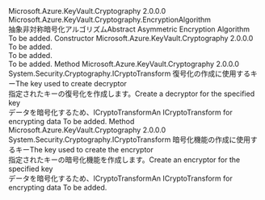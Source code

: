 <Type Name="AsymmetricEncryptionAlgorithm" FullName="Microsoft.Azure.KeyVault.Cryptography.AsymmetricEncryptionAlgorithm">
  <TypeSignature Language="C#" Value="public abstract class AsymmetricEncryptionAlgorithm : Microsoft.Azure.KeyVault.Cryptography.EncryptionAlgorithm" />
  <TypeSignature Language="ILAsm" Value=".class public auto ansi abstract beforefieldinit AsymmetricEncryptionAlgorithm extends Microsoft.Azure.KeyVault.Cryptography.EncryptionAlgorithm" />
  <TypeSignature Language="DocId" Value="T:Microsoft.Azure.KeyVault.Cryptography.AsymmetricEncryptionAlgorithm" />
  <TypeSignature Language="VB.NET" Value="Public MustInherit Class AsymmetricEncryptionAlgorithm&#xA;Inherits EncryptionAlgorithm" />
  <TypeSignature Language="F#" Value="type AsymmetricEncryptionAlgorithm = class&#xA;    inherit EncryptionAlgorithm" />
  <AssemblyInfo>
    <AssemblyName>Microsoft.Azure.KeyVault.Cryptography</AssemblyName>
    <AssemblyVersion>2.0.0.0</AssemblyVersion>
  </AssemblyInfo>
  <Base>
    <BaseTypeName>Microsoft.Azure.KeyVault.Cryptography.EncryptionAlgorithm</BaseTypeName>
  </Base>
  <Interfaces />
  <Docs>
    <summary>
            <span data-ttu-id="792be-101">抽象非対称暗号化アルゴリズム</span><span class="sxs-lookup"><span data-stu-id="792be-101">Abstract Asymmetric Encryption Algorithm</span></span>
            </summary>
    <remarks>To be added.</remarks>
  </Docs>
  <Members>
    <Member MemberName=".ctor">
      <MemberSignature Language="C#" Value="protected AsymmetricEncryptionAlgorithm (string name);" />
      <MemberSignature Language="ILAsm" Value=".method familyhidebysig specialname rtspecialname instance void .ctor(string name) cil managed" />
      <MemberSignature Language="DocId" Value="M:Microsoft.Azure.KeyVault.Cryptography.AsymmetricEncryptionAlgorithm.#ctor(System.String)" />
      <MemberSignature Language="VB.NET" Value="Protected Sub New (name As String)" />
      <MemberSignature Language="F#" Value="new Microsoft.Azure.KeyVault.Cryptography.AsymmetricEncryptionAlgorithm : string -&gt; Microsoft.Azure.KeyVault.Cryptography.AsymmetricEncryptionAlgorithm" Usage="new Microsoft.Azure.KeyVault.Cryptography.AsymmetricEncryptionAlgorithm name" />
      <MemberType>Constructor</MemberType>
      <AssemblyInfo>
        <AssemblyName>Microsoft.Azure.KeyVault.Cryptography</AssemblyName>
        <AssemblyVersion>2.0.0.0</AssemblyVersion>
      </AssemblyInfo>
      <Parameters>
        <Parameter Name="name" Type="System.String" />
      </Parameters>
      <Docs>
        <param name="name">To be added.</param>
        <summary>To be added.</summary>
        <remarks>To be added.</remarks>
      </Docs>
    </Member>
    <Member MemberName="CreateDecryptor">
      <MemberSignature Language="C#" Value="public abstract System.Security.Cryptography.ICryptoTransform CreateDecryptor (System.Security.Cryptography.AsymmetricAlgorithm key);" />
      <MemberSignature Language="ILAsm" Value=".method public hidebysig newslot virtual instance class System.Security.Cryptography.ICryptoTransform CreateDecryptor(class System.Security.Cryptography.AsymmetricAlgorithm key) cil managed" />
      <MemberSignature Language="DocId" Value="M:Microsoft.Azure.KeyVault.Cryptography.AsymmetricEncryptionAlgorithm.CreateDecryptor(System.Security.Cryptography.AsymmetricAlgorithm)" />
      <MemberSignature Language="VB.NET" Value="Public MustOverride Function CreateDecryptor (key As AsymmetricAlgorithm) As ICryptoTransform" />
      <MemberSignature Language="F#" Value="abstract member CreateDecryptor : System.Security.Cryptography.AsymmetricAlgorithm -&gt; System.Security.Cryptography.ICryptoTransform" Usage="asymmetricEncryptionAlgorithm.CreateDecryptor key" />
      <MemberType>Method</MemberType>
      <AssemblyInfo>
        <AssemblyName>Microsoft.Azure.KeyVault.Cryptography</AssemblyName>
        <AssemblyVersion>2.0.0.0</AssemblyVersion>
      </AssemblyInfo>
      <ReturnValue>
        <ReturnType>System.Security.Cryptography.ICryptoTransform</ReturnType>
      </ReturnValue>
      <Parameters>
        <Parameter Name="key" Type="System.Security.Cryptography.AsymmetricAlgorithm" />
      </Parameters>
      <Docs>
        <param name="key"><span data-ttu-id="792be-102">復号化の作成に使用するキー</span><span class="sxs-lookup"><span data-stu-id="792be-102">The key used to create decryptor</span></span></param>
        <summary>
            <span data-ttu-id="792be-103">指定されたキーの復号化を作成します。</span><span class="sxs-lookup"><span data-stu-id="792be-103">Create a decryptor for the specified key</span></span>
            </summary>
        <returns><span data-ttu-id="792be-104">データを暗号化するため、ICryptoTransform</span><span class="sxs-lookup"><span data-stu-id="792be-104">An ICryptoTransform for encrypting data</span></span></returns>
        <remarks>To be added.</remarks>
      </Docs>
    </Member>
    <Member MemberName="CreateEncryptor">
      <MemberSignature Language="C#" Value="public abstract System.Security.Cryptography.ICryptoTransform CreateEncryptor (System.Security.Cryptography.AsymmetricAlgorithm key);" />
      <MemberSignature Language="ILAsm" Value=".method public hidebysig newslot virtual instance class System.Security.Cryptography.ICryptoTransform CreateEncryptor(class System.Security.Cryptography.AsymmetricAlgorithm key) cil managed" />
      <MemberSignature Language="DocId" Value="M:Microsoft.Azure.KeyVault.Cryptography.AsymmetricEncryptionAlgorithm.CreateEncryptor(System.Security.Cryptography.AsymmetricAlgorithm)" />
      <MemberSignature Language="VB.NET" Value="Public MustOverride Function CreateEncryptor (key As AsymmetricAlgorithm) As ICryptoTransform" />
      <MemberSignature Language="F#" Value="abstract member CreateEncryptor : System.Security.Cryptography.AsymmetricAlgorithm -&gt; System.Security.Cryptography.ICryptoTransform" Usage="asymmetricEncryptionAlgorithm.CreateEncryptor key" />
      <MemberType>Method</MemberType>
      <AssemblyInfo>
        <AssemblyName>Microsoft.Azure.KeyVault.Cryptography</AssemblyName>
        <AssemblyVersion>2.0.0.0</AssemblyVersion>
      </AssemblyInfo>
      <ReturnValue>
        <ReturnType>System.Security.Cryptography.ICryptoTransform</ReturnType>
      </ReturnValue>
      <Parameters>
        <Parameter Name="key" Type="System.Security.Cryptography.AsymmetricAlgorithm" />
      </Parameters>
      <Docs>
        <param name="key"><span data-ttu-id="792be-105">暗号化機能の作成に使用するキー</span><span class="sxs-lookup"><span data-stu-id="792be-105">The key used to create the encryptor</span></span></param>
        <summary>
            <span data-ttu-id="792be-106">指定されたキーの暗号化機能を作成します。</span><span class="sxs-lookup"><span data-stu-id="792be-106">Create an encryptor for the specified key</span></span>
            </summary>
        <returns><span data-ttu-id="792be-107">データを暗号化するため、ICryptoTransform</span><span class="sxs-lookup"><span data-stu-id="792be-107">An ICryptoTransform for encrypting data</span></span></returns>
        <remarks>To be added.</remarks>
      </Docs>
    </Member>
  </Members>
</Type>